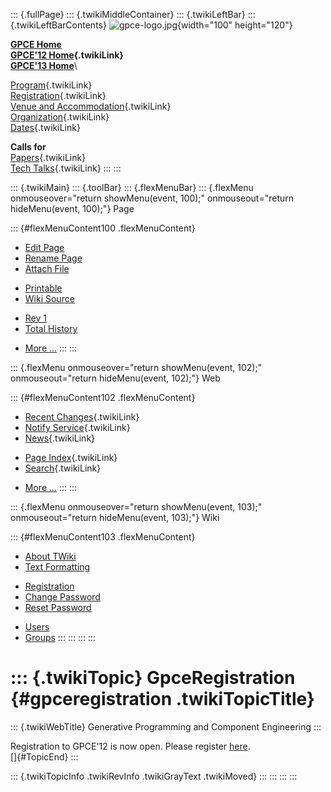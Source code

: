 ::: {.fullPage}
::: {.twikiMiddleContainer}
::: {.twikiLeftBar}
::: {.twikiLeftBarContents}
![gpce-logo.jpg](../pub/GPCE12/WebLeftBar/gpce-logo.jpg){width="100"
height="120"}

**[GPCE Home](http://program-transformation.org/Gpce)**\
**[GPCE\'12 Home](WebHome){.twikiLink}**\
**[GPCE\'13 Home](http://program-transformation.org/GPCE13/WebHome)**\

[Program](ConferenceProgram){.twikiLink}\
[Registration](GpceRegistration){.twikiLink}\
[Venue and Accommodation](VenueAccomodation){.twikiLink}\
[Organization](ConferenceOrganization){.twikiLink}\
[Dates](ImportantDates){.twikiLink}

**Calls for**\
[Papers](CallForPapers){.twikiLink}\
[Tech Talks](CallForTechTalks){.twikiLink}
:::
:::

::: {.twikiMain}
::: {.toolBar}
::: {.flexMenuBar}
::: {.flexMenu onmouseover="return showMenu(event, 100);" onmouseout="return hideMenu(event, 100);"}
Page

::: {#flexMenuContent100 .flexMenuContent}
-   [Edit
    Page](http://www.program-transformation.org/edit/GPCE12/GpceRegistration?t=1536827543)
-   [Rename
    Page](http://www.program-transformation.org/rename/GPCE12/GpceRegistration)
-   [Attach
    File](http://www.program-transformation.org/attach/GPCE12/GpceRegistration)

<!-- -->

-   [Printable](http://www.program-transformation.org/view/GPCE12/GpceRegistration?skin=print.pattern)
-   [Wiki
    Source](http://www.program-transformation.org/view/GPCE12/GpceRegistration?skin=text&raw=on&contenttype=text/plain)

<!-- -->

-   [Rev
    1](http://www.program-transformation.org/view/GPCE12/GpceRegistration?rev=1.1)
-   [Total
    History](http://www.program-transformation.org/rdiff/GPCE12/GpceRegistration)

<!-- -->

-   [More
    \...](http://www.program-transformation.org/oops/GPCE12/GpceRegistration?template=oopsmore&param1=1.1&param2=1.1)
:::
:::

::: {.flexMenu onmouseover="return showMenu(event, 102);" onmouseout="return hideMenu(event, 102);"}
Web

::: {#flexMenuContent102 .flexMenuContent}
-   [Recent Changes](WebChanges){.twikiLink}
-   [Notify Service](WebNotify){.twikiLink}
-   [News](WebNews){.twikiLink}

<!-- -->

-   [Page Index](WebIndex){.twikiLink}
-   [Search](WebSearch){.twikiLink}

<!-- -->

-   [More
    \...](http://www.program-transformation.org/oops/GPCE12/GpceRegistration?template=oopsmore&param1=1.1&param2=1.1)
:::
:::

::: {.flexMenu onmouseover="return showMenu(event, 103);" onmouseout="return hideMenu(event, 103);"}
Wiki

::: {#flexMenuContent103 .flexMenuContent}
-   [About
    TWiki](http://www.program-transformation.org/view/TWiki/WebHome)
-   [Text
    Formatting](http://www.program-transformation.org/view/TWiki/TextFormattingRules)

<!-- -->

-   [Registration](http://www.program-transformation.org/view/TWiki/TWikiRegistration)
-   [Change
    Password](http://www.program-transformation.org/view/TWiki/ChangePassword)
-   [Reset
    Password](http://www.program-transformation.org/view/TWiki/ResetPassword)

<!-- -->

-   [Users](http://www.program-transformation.org/view/Main/TWikiUsers)
-   [Groups](http://www.program-transformation.org/view/Main/TWikiGroups)
:::
:::
:::
:::

::: {.twikiTopic}
GpceRegistration {#gpceregistration .twikiTopicTitle}
================

::: {.twikiWebTitle}
Generative Programming and Component Engineering
:::

Registration to GPCE\'12 is now open. Please register
[here](http://planet-sl.org/sle2012/index.php?option=com_content&view=article&id=17:registration&catid=9:presentation&Itemid=278).\
[]{#TopicEnd}
:::

::: {.twikiTopicInfo .twikiRevInfo .twikiGrayText .twikiMoved}
:::
:::
:::
:::

